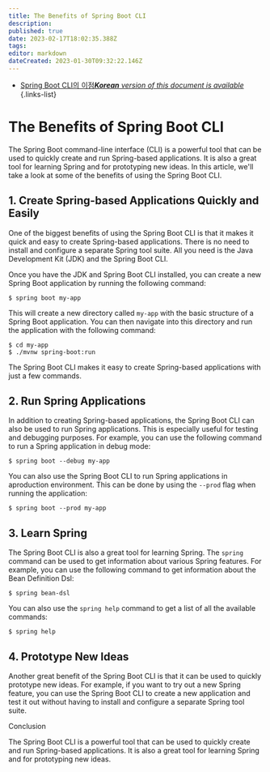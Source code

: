 ```yaml
---
title: The Benefits of Spring Boot CLI
description: 
published: true
date: 2023-02-17T18:02:35.388Z
tags: 
editor: markdown
dateCreated: 2023-01-30T09:32:22.146Z
---
```


- [Spring Boot CLI의 이점***Korean** version of this document is available*](/ko/Knowledge-base/Spring-Boot/the-benefits-of-spring-boot-cli)
{.links-list}


# The Benefits of Spring Boot CLI 

The Spring Boot command-line interface (CLI) is a powerful tool that can be used to quickly create and run Spring-based applications. It is also a great tool for learning Spring and for prototyping new ideas. In this article, we'll take a look at some of the benefits of using the Spring Boot CLI.

## 1. Create Spring-based Applications Quickly and Easily

One of the biggest benefits of using the Spring Boot CLI is that it makes it quick and easy to create Spring-based applications. There is no need to install and configure a separate Spring tool suite. All you need is the Java Development Kit (JDK) and the Spring Boot CLI.

Once you have the JDK and Spring Boot CLI installed, you can create a new Spring Boot application by running the following command:

```
$ spring boot my-app
```

This will create a new directory called `my-app` with the basic structure of a Spring Boot application. You can then navigate into this directory and run the application with the following command:

```
$ cd my-app
$ ./mvnw spring-boot:run
```

The Spring Boot CLI makes it easy to create Spring-based applications with just a few commands.

## 2. Run Spring Applications

In addition to creating Spring-based applications, the Spring Boot CLI can also be used to run Spring applications. This is especially useful for testing and debugging purposes. For example, you can use the following command to run a Spring application in debug mode:

```
$ spring boot --debug my-app
```

You can also use the Spring Boot CLI to run Spring applications in aproduction environment. This can be done by using the `--prod` flag when running the application:

```
$ spring boot --prod my-app
```

## 3. Learn Spring

The Spring Boot CLI is also a great tool for learning Spring. The `spring` command can be used to get information about various Spring features. For example, you can use the following command to get information about the Bean Definition Dsl:

```
$ spring bean-dsl
```

You can also use the `spring help` command to get a list of all the available commands:

```
$ spring help
```

## 4. Prototype New Ideas

Another great benefit of the Spring Boot CLI is that it can be used to quickly prototype new ideas. For example, if you want to try out a new Spring feature, you can use the Spring Boot CLI to create a new application and test it out without having to install and configure a separate Spring tool suite.

Conclusion

The Spring Boot CLI is a powerful tool that can be used to quickly create and run Spring-based applications. It is also a great tool for learning Spring and for prototyping new ideas.